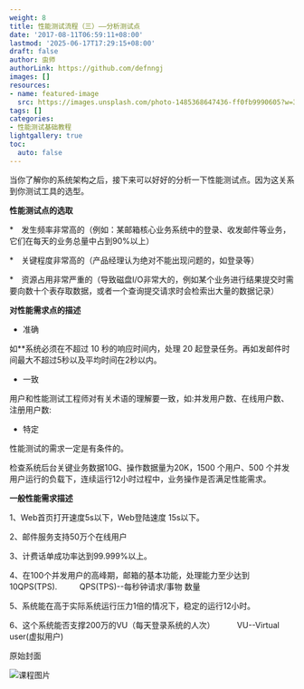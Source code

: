 ```yaml
---
weight: 8
title: 性能测试流程（三）——分析测试点
date: '2017-08-11T06:59:11+08:00'
lastmod: '2025-06-17T17:29:15+08:00'
draft: false
author: 虫师
authorLink: https://github.com/defnngj
images: []
resources:
- name: featured-image
  src: https://images.unsplash.com/photo-1485368647436-ff0fb9990605?w=300
tags: []
categories:
- 性能测试基础教程
lightgallery: true
toc:
  auto: false
---
```




当你了解你的系统架构之后，接下来可以好好的分析一下性能测试点。因为这关系到你测试工具的选型。

__性能测试点的选取__

*　发生频率非常高的（例如：某邮箱核心业务系统中的登录、收发邮件等业务，它们在每天的业务总量中占到90%以上）

*　关键程度非常高的（产品经理认为绝对不能出现问题的，如登录等）

*　资源占用非常严重的（导致磁盘I/O非常大的，例如某个业务进行结果提交时需要向数十个表存取数据，或者一个查询提交请求时会检索出大量的数据记录）


__对性能需求点的描述__ 

* 准确

如**系统必须在不超过 10 秒的响应时间内，处理 20 起登录任务。再如发邮件时间最大不超过5秒以及平均时间在2秒以内。

* 一致

用户和性能测试工程师对有关术语的理解要一致，如:并发用户数、在线用户数、注册用户数: 

* 特定

性能测试的需求一定是有条件的。

检查系统后台关键业务数据10G、操作数据量为20K，1500 个用户、500 个并发用户运行的负载下，连续运行12小时过程中，业务操作是否满足性能需求。

__一般性能需求描述__

1、Web首页打开速度5s以下，Web登陆速度 15s以下。

2、邮件服务支持50万个在线用户

3、计费话单成功率达到99.999%以上。

4、在100个并发用户的高峰期，邮箱的基本功能，处理能力至少达到10QPS(TPS).           QPS(TPS)--每秒钟请求/事物 数量

5、系统能在高于实际系统运行压力1倍的情况下，稳定的运行12小时。

6、这个系统能否支撑200万的VU（每天登录系统的人次）          VU--Virtual user(虚拟用户) 




原始封面

![课程图片](https://images.unsplash.com/photo-1485368647436-ff0fb9990605?w=300)

